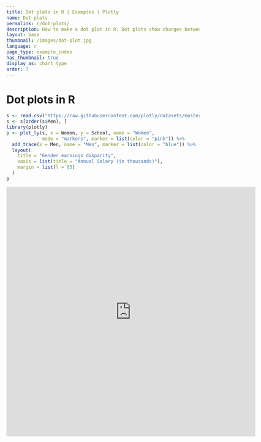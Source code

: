 ```yaml
---
title: Dot plots in R | Examples | Plotly
name: Dot plots
permalink: r/dot-plots/
description: How to make a dot plot in R. Dot plots show changes between two points in time or between two conditions. See dumbbell plots for connecting the two points with a line.
layout: base
thumbnail: /images/dot-plot.jpg
language: r
page_type: example_index
has_thumbnail: true
display_as: chart_type
order: 7
---
```


# Dot plots in R

```r
s <- read.csv("https://raw.githubusercontent.com/plotly/datasets/master/school_earnings.csv")
s <- s[order(s$Men), ]
library(plotly)
p <- plot_ly(s, x = Women, y = School, name = "Women",
             mode = "markers", marker = list(color = "pink")) %>%
  add_trace(x = Men, name = "Men", marker = list(color = "blue")) %>%
  layout(
    title = "Gender earnings disparity",
    xaxis = list(title = "Annual Salary (in thousands)"),
    margin = list(l = 65)
  )
p
```

<iframe width="650" height="650" frameborder="0" scrolling="no" src="https://plot.ly/~jackp/14450.embed"></iframe>
